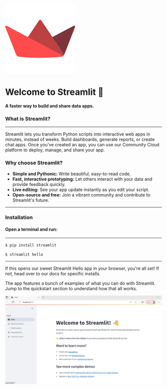 
![Alt Text](images.png)

# Welcome to Streamlit 👋 <br>
**A faster way to build and share data apps.**

### What is Streamlit? <br>

***

Streamlit lets you transform Python scripts into interactive web apps in minutes, instead of weeks. Build dashboards, generate reports, or create chat apps. Once you’ve created an app, you can use our Community Cloud platform to deploy, manage, and share your app. <br>

### Why choose Streamlit? <br>
- **Simple and Pythonic:** Write beautiful, easy-to-read code.<br>
- **Fast, interactive prototyping:** Let others interact with your data and provide feedback quickly.<br>
- **Live editing:** See your app update instantly as you edit your script.<br>
- **Open-source and free:** Join a vibrant community and contribute to Streamlit's future.<br>

---

### Installation <br>

#### Open a terminal and run:

___

``` 
$ pip install streamlit 
```
```
$ streamlit hello
```

----

<pr>
If this opens our sweet Streamlit Hello app in your browser, you're all set! If not, head over to our docs for specific installs. <br>

The app features a bunch of examples of what you can do with Streamlit. Jump to the quickstart section to understand how that all works. <br>
</pr>


![alt text](image-1.png)
